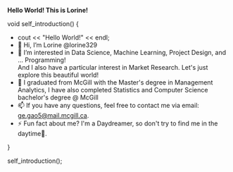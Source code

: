 <b> Hello World! This is Lorine! </b>

void self_introduction() {
  - cout << "Hello World!" << endl;
  - 👋 Hi, I’m Lorine @lorine329
  - 👀 I’m interested in Data Science, Machine Learning, Project Design, and ... Programming! \
       And I also have a particular interest in Market Research. Let's just explore this beautiful world!
  - 🌱 I graduated from McGill with the Master's degree in Management Analytics, I have also completed Statistics and Computer Science bachelor's degree @ McGill
  - 📫 If you have any questions, feel free to contact me via email: ge.gao5@mail.mcgill.ca.
  - ⚡ Fun fact about me? I'm a Daydreamer, so don't try to find me in the daytime🌙.
  
  <!---
  lorine329/lorine329 is a ✨ special ✨ repository because its `README.md` (this file) appears on your GitHub profile.
  You can click the Preview link to take a look at your changes.
  --->
}

self_introduction();
